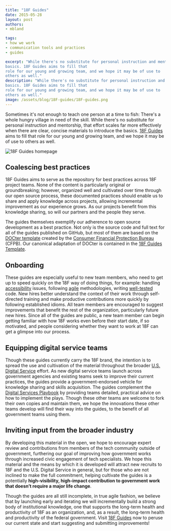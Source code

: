 ```yaml
---
title: "18F Guides"
date: 2015-05-28
layout: post
authors:
- mbland

tags:
- how we work
- communication tools and practices
- guides

excerpt: "While there's no substitute for personal instruction and mentorship, that effort scales far more effectively when there are clear, concise materials to introduce the
basics. 18F Guides aims to fill that
role for our young and growing team, and we hope it may be of use to
others as well."
description: "While there's no substitute for personal instruction and mentorship, that effort scales far more effectively when there are clear, concise materials to introduce the
basics. 18F Guides aims to fill that
role for our young and growing team, and we hope it may be of use to
others as well."
image: /assets/blog/18F-guides/18F-guides.png
---
```

Sometimes it's not enough to teach one person at a time to fish: There's
a whole hungry village in need of the skill. While there's no substitute
for personal instruction and mentorship, that effort scales far more
effectively when there are clear, concise materials to introduce the
basics. [18F Guides](https://pages.18f.gov/guides/) aims to fill that
role for our young and growing team, and we hope it may be of use to
others as well.

![18F Guides homepage]({{site.baseurl}}/assets/blog/18F-guides/18F-guides.png)

## Coalescing best practices

18F Guides aims to serve as the repository for best practices across 18F
project teams. None of the content is particularly original or
groundbreaking; however, organized well and cultivated over time through
our open source process, these documented practices should enable us to
share and apply knowledge across projects, allowing incremental
improvement as our experience grows. As our projects benefit from this
knowledge sharing, so will our partners and the people they serve.

The guides themselves exemplify our adherence to open source development
as a best practice. Not only is the source code and full text for all of
the guides published on GitHub, but most of them are based on the
[DOCter template](https://github.com/cfpb/DOCter) created by the
[Consumer Financial Protection Bureau](http://www.consumerfinance.gov/) (CFPB). Our canonical
adaptation of DOCter is contained in the [18F Guides Template](https://pages.18f.gov/guides-template/).

## Onboarding

These guides are especially useful to new team members, who need to get
up to speed quickly on the 18F way of doing things, for example:
handling [accessibility](https://pages.18f.gov/accessibility/) issues,
following [agile](https://pages.18f.gov/agile/) methodologies, writing
[well-tested](https://pages.18f.gov/automated-testing-playbook/) code.
New hires better understand the context of their work through
self-directed training and make productive contributions more quickly by
following established idioms. All team members are encouraged to suggest
improvements that benefit the rest of the organization, particularly
future new hires. Since all of the guides are public, a new team member
can begin getting familiar with how 18F works even before their start
date, if so motivated, and people considering whether they want to work
at 18F can get a glimpse into our process.

## Equipping digital service teams

Though these guides currently carry the 18F brand, the intention is to
spread the use and cultivation of the material throughout the broader
[U.S. Digital Service](https://wh.gov/usds/) effort. As new digital
service teams launch across government agencies and existing teams seek
to improve their current practices, the guides provide a
government-endorsed vehicle for knowledge sharing and skills
acquisition. The guides complement the [Digital Services Playbook](https://playbook.cio.gov) by providing teams detailed,
practical advice on how to implement the plays. Though these other teams
are welcome to fork their own copies and maintain them, we hope the
innovations these other teams develop will find their way into the
guides, to the benefit of all government teams using them.

## Inviting input from the broader industry

By developing this material in the open, we hope to encourage expert
review and contributions from members of the tech community outside of
government, furthering our goal of improving how government works
through increased civic engagement of tech specialists. We hope this
material and the means by which it is developed will attract new
recruits to 18F and the U.S. Digital Service in general, but for those
who are not inclined to make the full commitment, helping cultivate the
guides is a potentially **high-visibility, high-impact contribution to
government work that doesn’t require a major life change**.

Though the guides are all still incomplete, in true agile fashion, we
believe that by launching early and iterating we will incrementally
build a strong body of institutional knowledge, one that supports the
long-term health and productivity of 18F as an organization, and, as a
result, the long-term health and productivity of the federal government.
Visit [18F Guides](https://pages.18f.gov/guides/) now to peruse our
current state and start suggesting and submitting improvements!
